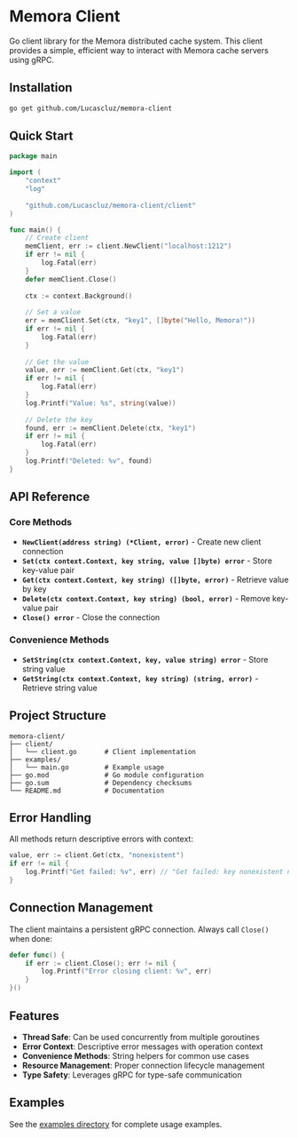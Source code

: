 # Memora Client

Go client library for the Memora distributed cache system. This client provides a simple, efficient way to interact with Memora cache servers using gRPC.

## Installation

```bash
go get github.com/Lucascluz/memora-client
```

## Quick Start

```go
package main

import (
    "context"
    "log"
    
    "github.com/Lucascluz/memora-client/client"
)

func main() {
    // Create client
    memClient, err := client.NewClient("localhost:1212")
    if err != nil {
        log.Fatal(err)
    }
    defer memClient.Close()
    
    ctx := context.Background()
    
    // Set a value
    err = memClient.Set(ctx, "key1", []byte("Hello, Memora!"))
    if err != nil {
        log.Fatal(err)
    }
    
    // Get the value
    value, err := memClient.Get(ctx, "key1")
    if err != nil {
        log.Fatal(err)
    }
    log.Printf("Value: %s", string(value))
    
    // Delete the key
    found, err := memClient.Delete(ctx, "key1")
    if err != nil {
        log.Fatal(err)
    }
    log.Printf("Deleted: %v", found)
}
```

## API Reference

### Core Methods

- **`NewClient(address string) (*Client, error)`** - Create new client connection
- **`Set(ctx context.Context, key string, value []byte) error`** - Store key-value pair
- **`Get(ctx context.Context, key string) ([]byte, error)`** - Retrieve value by key
- **`Delete(ctx context.Context, key string) (bool, error)`** - Remove key-value pair
- **`Close() error`** - Close the connection

### Convenience Methods

- **`SetString(ctx context.Context, key, value string) error`** - Store string value
- **`GetString(ctx context.Context, key string) (string, error)`** - Retrieve string value

## Project Structure

```
memora-client/
├── client/
│   └── client.go       # Client implementation
├── examples/
│   └── main.go         # Example usage
├── go.mod              # Go module configuration
├── go.sum              # Dependency checksums
└── README.md           # Documentation
```

## Error Handling

All methods return descriptive errors with context:

```go
value, err := client.Get(ctx, "nonexistent")
if err != nil {
    log.Printf("Get failed: %v", err) // "Get failed: key nonexistent not found"
}
```

## Connection Management

The client maintains a persistent gRPC connection. Always call `Close()` when done:

```go
defer func() {
    if err := client.Close(); err != nil {
        log.Printf("Error closing client: %v", err)
    }
}()
```

## Features

- **Thread Safe**: Can be used concurrently from multiple goroutines
- **Error Context**: Descriptive error messages with operation context
- **Convenience Methods**: String helpers for common use cases
- **Resource Management**: Proper connection lifecycle management
- **Type Safety**: Leverages gRPC for type-safe communication

## Examples

See the [examples directory](./examples/) for complete usage examples.